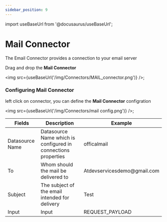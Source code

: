 ```yaml
---
sidebar_position: 9
---
```


import useBaseUrl from '@docusaurus/useBaseUrl';

# Mail Connector 
The Email Connector provides a connection to your email server

Drag and drop the **Mail Connector**

<img src={useBaseUrl('/img/Connectors/MAIL_connector.png')} />;


### Configuring Mail Connector
left click on connector, you can define the **Mail Connector** configration

<img src={useBaseUrl('/img/Connectors/mail config.png')} />;

<table>
<thead>
<tr>
<th>Fields</th>
<th>Description</th>
<th>Example</th>
</tr>
</thead>
<tbody>
<tr>
<td>Datasource Name</td>
<td>Datasource Name which is configured in connections properties</td>
<td>officalmail</td>
</tr>
<tr>
<td>To</td>
<td>Whom should the mail be delivered to</td>
<td>Atdevservicesdemo@gmail.com</td>
</tr>
<tr>
<td>Subject</td>
<td>The subject of the email intended for delivery</td>
<td>Test</td>
</tr>
<tr>
<td>Input</td>
<td>Input</td>
<td>REQUEST_PAYLOAD</td>
</tr>
</tbody>
</table>





